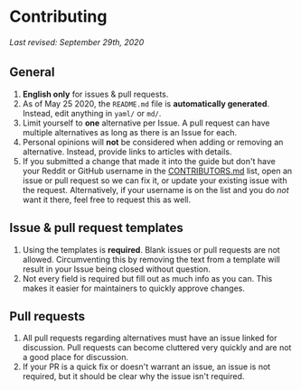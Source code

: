 # Contributing

###### Last revised: September 29th, 2020

## General

1. **English only** for issues & pull requests.
2. As of May 25 2020, the `README.md` file is **automatically generated**. Instead, edit anything in `yaml/` or `md/`.
3. Limit yourself to **one** alternative per Issue. A pull request can have multiple alternatives as long as there is an Issue for each.
4. Personal opinions will **not** be considered when adding or removing an alternative. Instead, provide links to articles with details.
5. If you submitted a change that made it into the guide but don't have your Reddit or GitHub username in the [CONTRIBUTORS.md](https://github.com/tycrek/degoogle/blob/master/CONTRIBUTORS.md) list, open an issue or pull request so we can fix it, or update your existing issue with the request. Alternatively, if your username is on the list and you do *not* want it there, feel free to request this as well.

## Issue & pull request templates

1. Using the templates is **required**. Blank issues or pull requests are not allowed. Circumventing this by removing the text from a template will result in your Issue being closed without question.
2. Not every field is required but fill out as much info as you can. This makes it easier for maintainers to quickly approve changes.

## Pull requests

1. All pull requests regarding alternatives must have an issue linked for discussion. Pull requests can become cluttered very quickly and are not a good place for discussion.
2. If your PR is a quick fix or doesn't warrant an issue, an issue is not required, but it should be clear why the issue isn't required.
